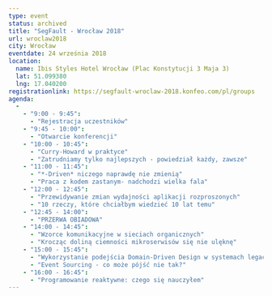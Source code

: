 ```yaml
---
type: event
status: archived
title: "SegFault - Wrocław 2018"
url: wroclaw2018
city: Wrocław
eventdate: 24 września 2018
location:
  name: Ibis Styles Hotel Wrocław (Plac Konstytucji 3 Maja 3)
  lat: 51.099380
  lng: 17.040200
registrationlink: https://segfault-wroclaw-2018.konfeo.com/pl/groups
agenda:
  - 
    - "9:00 - 9:45":
      - "Rejestracja uczestników"
    - "9:45 - 10:00":
      - "Otwarcie konferencji"
    - "10:00 - 10:45":
      - "Curry-Howard w praktyce"
      - "Zatrudniamy tylko najlepszych - powiedział każdy, zawsze"
    - "11:00 - 11:45":
      - "*-Driven* niczego naprawdę nie zmienią"
      - "Praca z kodem zastanym- nadchodzi wielka fala"
    - "12:00 - 12:45":
      - "Przewidywanie zmian wydajności aplikacji rozproszonych"
      - "10 rzeczy, które chciałbym wiedzieć 10 lat temu"
    - "12:45 - 14:00":
      - "PRZERWA OBIADOWA"
    - "14:00 - 14:45":
      - "Wzorce komunikacyjne w sieciach organicznych"
      - "Krocząc doliną ciemności mikroserwisów się nie ulęknę"
    - "15:00 - 15:45":
      - "Wykorzystanie podejścia Domain-Driven Design w systemach legacy"
      - "Event Sourcing - co może pójść nie tak?"
    - "16:00 - 16:45":
      - "Programowanie reaktywne: czego się nauczyłem"
---
```

